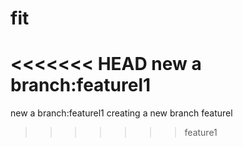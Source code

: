 # fit
<<<<<<< HEAD
new a branch:featurel1
=======
new a branch:featurel1
creating a new branch featurel 
>>>>>>> feature1
